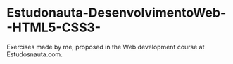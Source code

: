 # Estudonauta-DesenvolvimentoWeb--HTML5-CSS3-

Exercises made by me, proposed in the Web development course at Estudosnauta.com.
